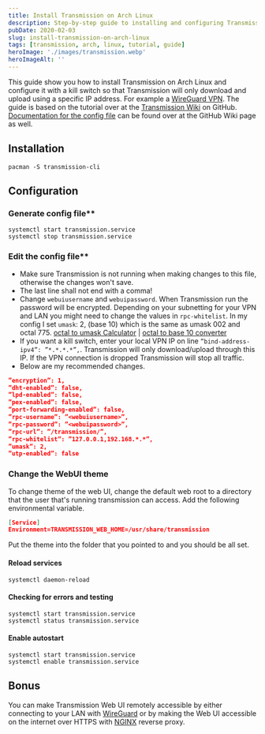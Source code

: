 ```yaml
---
title: Install Transmission on Arch Linux
description: Step-by-step guide to installing and configuring Transmission on Arch Linux, including VPN kill switch setup and Web UI customization.
pubDate: 2020-02-03
slug: install-transmission-on-arch-linux
tags: [transmission, arch, linux, tutorial, guide]
heroImage: './images/transmission.webp'
heroImageAlt: ''
---
```


This guide show you how to install Transmission on Arch Linux and configure it with a kill switch so that Transmission will only download and upload using a specific IP address. For example a [WireGuard VPN](/install-wireguard-client-on-arch-linux). The guide is based on the tutorial over at the [Transmission Wiki](https://github.com/transmission/transmission/wiki) on GitHub. [Documentation for the config file](https://github.com/transmission/transmission/wiki/Editing-Configuration-Files) can be found over at the GitHub Wiki page as well.

<!--truncate-->

## Installation

```shell
pacman -S transmission-cli
```

## Configuration

### Generate config file\*\*

```shell
systemctl start transmission.service
systemctl stop transmission.service
```

### Edit the config file\*\*

- Make sure Transmission is not running when making changes to this file, otherwise the changes won't save.
- The last line shall not end with a comma!
- Change `webuiusername` and `webuipassword`. When Transmission run the password will be encrypted. Depending on your subnetting for your VPN and LAN you might need to change the values in `rpc-whitelist`. In my config I set `umask`: 2, (base 10) which is the same as umask 002 and octal 775. [octal to umask Calculator](https://www.wintelguy.com/umask-calc.pl) | [octal to base 10 converter](https://www.rapidtables.com/convert/number/octal-to-decimal.html)
- If you want a kill switch, enter your local VPN IP on line `”bind-address-ipv4”: ”*.*.*.*”,`. Transmission will only download/upload through this IP. If the VPN connection is dropped Transmission will stop all traffic.
- Below are my recommended changes.

```json title="/var/lib/transmission/.config/transmission-daemon/settings.json"
”encryption”: 1,
”dht-enabled”: false,
”lpd-enabled”: false,
”pex-enabled”: false,
”port-forwarding-enabled”: false,
”rpc-username”: ”<webuiusername>”,
”rpc-password”: ”<webuipassword>”,
”rpc-url”: ”/transmission/”,
”rpc-whitelist”: ”127.0.0.1,192.168.*.*”,
”umask”: 2,
”utp-enabled”: false
```

### Change the WebUI theme

To change theme of the web UI, change the default web root to a directory that the user that's running transmission can access. Add the following environmental variable.

```json title="/lib/systemd/system/multi-user.target.wants/transmission.service"
[Service]
Environment=TRANSMISSION_WEB_HOME=/usr/share/transmission
```

Put the theme into the folder that you pointed to and you should be all set.

#### Reload services

```shell
systemctl daemon-reload
```

#### Checking for errors and testing

```shell
systemctl start transmission.service
systemctl status transmission.service
```

#### Enable autostart

```shell
systemctl start transmission.service
systemctl enable transmission.service
```

## Bonus

You can make Transmission Web UI remotely accessible by either connecting to your LAN with [WireGuard](/install-wireguard-client-on-arch-linux) or by making the Web UI accessible on the internet over HTTPS with [NGINX](/install-nginx-on-arch-linux/) reverse proxy.
